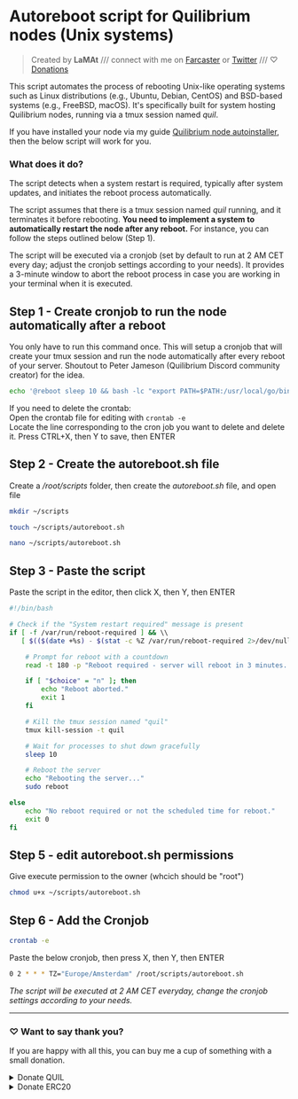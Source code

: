 # Autoreboot script for Quilibrium nodes (Unix systems)

> Created by **LaMAt** /// connect with me on [Farcaster](https://warpcast.com/~/invite-page/373160?id=67559391) or [Twitter](https://twitter.com/LaMat1111) /// &#x2661; [Donations](#-want-to-say-thank-you)

This script automates the process of rebooting Unix-like operating systems such as Linux distributions (e.g., Ubuntu, Debian, CentOS) and BSD-based systems (e.g., FreeBSD, macOS). It's specifically built for system hosting Quilibrium nodes, running via a tmux session named *quil*.

If you have installed your node via my guide [Quilibrium node autoinstaller](https://github.com/lamat1111/Quilibrium-Node-Auto-Installer), then the below script will work for you.

### What does it do?
The script detects when a system restart is required, typically after system updates, and initiates the reboot process automatically.

The script assumes that there is a tmux session named *quil* running, and it terminates it before rebooting. **You need to implement a system to automatically restart the node after any reboot.** For instance, you can follow the steps outlined below (Step 1).

The script will be executed via a cronjob (set by default to run at 2 AM CET every day; adjust the cronjob settings according to your needs). It provides a 3-minute window to abort the reboot process in case you are working in your terminal when it is executed.

## Step 1 - Create cronjob to run the node automatically after a reboot
You only have to run this command once. This will setup a cronjob that will create your tmux session and run the node automatically after every reboot of your server.
Shoutout to Peter Jameson (Quilibrium Discord community creator) for the idea.
```bash
echo '@reboot sleep 10 && bash -lc "export PATH=$PATH:/usr/local/go/bin && cd ~/ceremonyclient/node && tmux new-session -d -s quil '\''./poor_mans_cd.sh'\''"' | crontab -
```
If you need to delete the crontab:<br>
Open the crontab file for editing with <code>crontab -e</code><br>
Locate the line corresponding to the cron job you want to delete and delete it. Press CTRL+X, then Y to save, then ENTER

## Step 2 - Create the autoreboot.sh file
Create a */root/scripts* folder, then create the *autoreboot.sh* file, and open file

```bash
mkdir ~/scripts
```

```bash
touch ~/scripts/autoreboot.sh
```

```bash
nano ~/scripts/autoreboot.sh
```

## Step 3 - Paste the script
Paste the script in the editor, then click X, then Y, then ENTER
```bash
#!/bin/bash

# Check if the "System restart required" message is present
if [ -f /var/run/reboot-required ] && \\
   [ $(($(date +%s) - $(stat -c %Z /var/run/reboot-required 2>/dev/null || echo 0))) -ge $((24 * 60 * 60)) ]; then

    # Prompt for reboot with a countdown
    read -t 180 -p "Reboot required - server will reboot in 3 minutes. Press 'n' to abort. " choice

    if [ "$choice" = "n" ]; then
        echo "Reboot aborted."
        exit 1
    fi

    # Kill the tmux session named "quil"
    tmux kill-session -t quil

    # Wait for processes to shut down gracefully
    sleep 10

    # Reboot the server
    echo "Rebooting the server..."
    sudo reboot

else
    echo "No reboot required or not the scheduled time for reboot."
    exit 0
fi
```

## Step 5 - edit autoreboot.sh permissions
Give execute permission to the owner (whcich should be "root")
```bash
chmod u+x ~/scripts/autoreboot.sh
```
## Step 6 - Add the Cronjob
```bash
crontab -e
```
Paste the below cronjob, then press X, then Y, then ENTER
```bash
0 2 * * * TZ="Europe/Amsterdam" /root/scripts/autoreboot.sh
```
*The script will be executed at 2 AM CET everyday, change the cronjob settings according to your needs.*

---

### &#x2661; Want to say thank you?

If you are happy with all this, you can buy me a cup of something with a small donation.
<details><summary>Donate QUIL</summary>
 
```
coming soon...
```
</details>
<details><summary>Donate ERC20</summary>
 
```
0x0fd383A1cfbcf4d1F493Dd71b798ebca89e8a013
```
Any token that lives on the Ethereum network or Layer2
</details>

